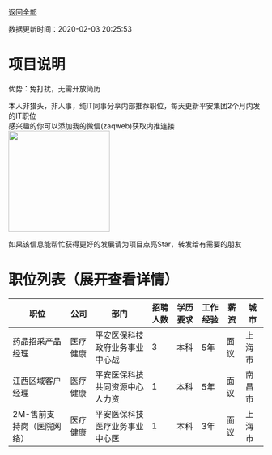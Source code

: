 [返回全部](https://github.com/zaqweb/PA-IT-JOBS/)

数据更新时间：2020-02-03 20:25:53
# 项目说明

优势：免打扰，无需开放简历

本人非猎头，非人事，纯IT同事分享内部推荐职位，每天更新平安集团2个月内发的IT职位  
感兴趣的你可以添加我的微信(zaqweb)获取内推连接  
<img src="https://github.com/zaqweb/PA-IT-JOBS/blob/master/WechatICode.jpeg"  height="200" width="200">

如果该信息能帮忙获得更好的发展请为项目点亮Star，转发给有需要的朋友
# 职位列表（展开查看详情）

|职位|公司|部门|招聘人数|学历要求|工作经验|薪资|城市|
|---|---|---|---|---|---|---|---|
|药品招采产品经理|医疗健康|平安医保科技政府业务事业中心战|3|本科|5年|面议|上海市|
|江西区域客户经理|医疗健康|平安医保科技共同资源中心人力资|1|本科|5年|面议|南昌市|
|2M-售前支持岗（医院网络）|医疗健康|平安医保科技医疗业务事业中心医|1|本科|3年|面议|上海市|




